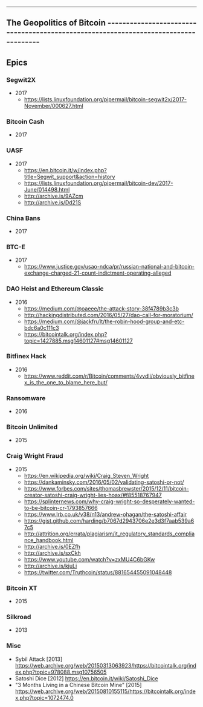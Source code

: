 ---------------------------------------------------------------------------------------------------------------
The Geopolitics of Bitcoin ------------------------------------------------------------------------------------
---------------------------------------------------------------------------------------------------------------

Epics
----------

### Segwit2X 
- 2017
  - https://lists.linuxfoundation.org/pipermail/bitcoin-segwit2x/2017-November/000627.html


### Bitcoin Cash 
- 2017


### UASF 
- 2017
  - https://en.bitcoin.it/w/index.php?title=Segwit_support&action=history
  - https://lists.linuxfoundation.org/pipermail/bitcoin-dev/2017-June/014498.html
  - http://archive.is/9AZcm
  - http://archive.is/Dd21S


### China Bans 
- 2017


### BTC-E
- 2017
  - https://www.justice.gov/usao-ndca/pr/russian-national-and-bitcoin-exchange-charged-21-count-indictment-operating-alleged


### DAO Heist and Ethereum Classic 
- 2016
  - https://medium.com/@oaeee/the-attack-story-38f4789b3c3b
  - http://hackingdistributed.com/2016/05/27/dao-call-for-moratorium/
  - https://medium.com/@jackfru1t/the-robin-hood-group-and-etc-bdc6a0c111c3
  - https://bitcointalk.org/index.php?topic=1427885.msg14601127#msg14601127


### Bitfinex Hack
- 2016
  - https://www.reddit.com/r/Bitcoin/comments/4vvdli/obviously_bitfinex_is_the_one_to_blame_here_but/


### Ransomware 
- 2016


### Bitcoin Unlimited
- 2015


### Craig Wright Fraud 
- 2015
  - https://en.wikipedia.org/wiki/Craig_Steven_Wright
  - https://dankaminsky.com/2016/05/02/validating-satoshi-or-not/ 
  - https://www.forbes.com/sites/thomasbrewster/2015/12/11/bitcoin-creator-satoshi-craig-wright-lies-hoax/#f85518767947
  - https://splinternews.com/why-craig-wright-so-desperately-wanted-to-be-bitcoin-cr-1793857666
  - https://www.lrb.co.uk/v38/n13/andrew-ohagan/the-satoshi-affair
  - https://gist.github.com/harding/b7067d2943706e2e3d3f7aab539a67c5
  - http://attrition.org/errata/plagiarism/it_regulatory_standards_compliance_handbook.html
  - http://archive.is/0EZfh
  - http://archive.is/sxCkh
  - https://www.youtube.com/watch?v=zxMU4C6bGKw
  - http://archive.is/kjuLi
  - https://twitter.com/Truthcoin/status/881654455091048448


### Bitcoin XT 
- 2015


### Silkroad 
- 2013


### Misc
- Sybil Attack [2013] https://web.archive.org/web/20150313063923/https://bitcointalk.org/index.php?topic=978088.msg10756505
- Satoshi Dice [2012] https://en.bitcoin.it/wiki/Satoshi_Dice
- "3 Months Living in a Chinese Bitcoin Mine" [2015] https://web.archive.org/web/20150810155115/https://bitcointalk.org/index.php?topic=1072474.0

